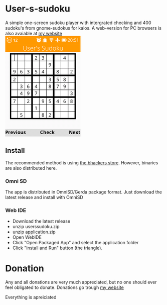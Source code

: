 # User-s-sudoku
A simple one-screen sudoku player with intergrated checking and 400 sudoku's from gnome-sudokus for kaios. A web-version for PC browsers is also avaiable at [my website](https://twester.tk/sudoku.html)  
![screenshot](screenshot.png)

## Install
The recommended method is using [the bhackers store](https://store.bananahackers.net/). However, binaries are also distributed here.

### Omni SD
The app is distributed in OmniSD/Gerda package format. Just download the latest release and install with OmniSD

### Web IDE
- Download the latest release
- unzip userssudoku.zip
- unzip application.zip
- Open WebIDE
- Click "Open Packaged App" and select the application folder
- Click "Install and Run" button (the triangle).

# Donation
Any and all donations are very much appreciated, but no one should ever feel obligated to donate.
Donations go trough [my website](https://twester.tk/ssg/donations.html)

Everything is apreiciated
